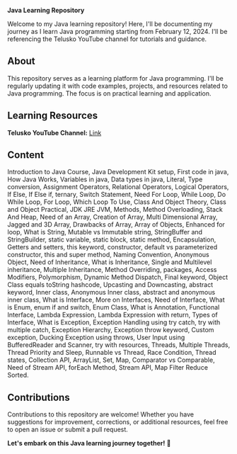 **Java Learning Repository**

Welcome to my Java learning repository! Here, I'll be documenting my journey as I learn Java programming starting from February 12, 2024. I'll be referencing the Telusko YouTube channel for tutorials and guidance.

## About

This repository serves as a learning platform for Java programming. I'll be regularly updating it with code examples, projects, and resources related to Java programming. The focus is on practical learning and application.

## Learning Resources

**Telusko YouTube Channel:** [Link]([https://www.youtube.com/user/javaboynavin](https://youtu.be/BGTx91t8q50?si=oUXSKiOjQ5YqBm2u))

## Content

Introduction to Java Course,
Java Development Kit setup,
First code in java,
How Java Works,
Variables in java,
Data types in java,
Literal,
Type conversion,
Assignment Operators,
Relational Operators,
Logical Operators,
If Else,
If Else if,
ternary,
Switch Statement,
Need For Loop,
While Loop,
Do While Loop,
For Loop,
Which Loop To Use,
Class And Object Theory,
Class and Object Practical,
JDK JRE JVM,
Methods,
Method Overloading,
Stack And Heap,
Need of an Array,
Creation of Array,
Multi Dimensional Array,
Jagged and 3D Array,
Drawbacks of Array,
Array of Objects,
Enhanced for loop,
What is String,
Mutable vs Immutable string,
StringBuffer and StringBuilder,
static variable,
static block,
static method,
Encapsulation,
Getters and setters,
this keyword,
constructor,
default vs parameterized constructor,
this and super method,
Naming Convention,
Anonymous Object,
Need of Inheritance,
What is Inheritance,
Single and Multilevel inheritance,
Multiple Inheritance,
Method Overriding,
packages,
Access Modifiers,
Polymorphism,
Dynamic Method Dispatch,
Final keyword,
Object Class equals toString hashcode,
Upcasting and Downcasting,
abstract keyword,
Inner class,
Anonymous Inner class,
abstract and anonymous inner class,
What is Interface,
More on Interfaces,
Need of Interface,
What is Enum,
enum if and switch,
Enum Class,
What is Annotation,
Functional Interface,
Lambda Expression,
Lambda Expression with return,
Types of Interface,
What is Exception,
Exception Handling using try catch,
try with multiple catch,
Exception Hierarchy,
Exception throw keyword,
Custom exception,
Ducking Exception using throws,
User Input using BufferedReader and Scanner,
try with resources,
Threads,
Multiple Threads,
Thread Priority and Sleep,
Runnable vs Thread,
Race Condition,
Thread states,
Collection API,
ArrayList,
Set,
Map,
Comparator vs Comparable,
Need of Stream API,
forEach Method,
Stream API,
Map Filter Reduce Sorted.

## Contributions

Contributions to this repository are welcome! Whether you have suggestions for improvement, corrections, or additional resources, feel free to open an issue or submit a pull request.

**Let's embark on this Java learning journey together!** 🚀
